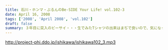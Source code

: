 ```yaml
---
title: 石川・ホンマ・ぶるんのBe-SIDE Your Life! vol.102-3
date: April 16, 2008
tags: ['2008', 'April 2008', 'vol.102']
draft: false
summary: ３年目に突入のビーサイ・・・生でみたTシャツの出来はまぢで良いので、気になったら即チェックが基本です。NAMAE
---
```


http://project-phi.ddo.jp/ishikawa/ishikawa102_3.mp3